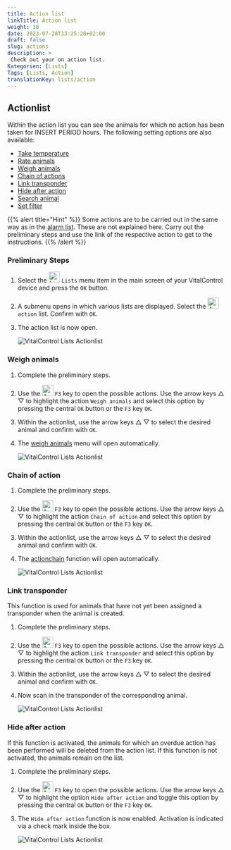 ```yaml
---
title: Action list
linkTitle: Action list
weight: 30
date: 2023-07-28T13:25:28+02:00
draft: false
slug: actions
description: >
 Check out your on action list.
Kategorien: [Lists]
Tags: [Lists, Action]
translationKey: lists/action
---
```

## Actionlist

Within the action list you can see the animals for which no action has been taken for INSERT PERIOD hours. The following setting options are also available:

- [Take temperature](../alarm/#take-temperature)
- [Rate animals](../alarm/#rate-animal)
- [Weigh animals](../actions/#weigh-animals)
- [Chain of actions](../actions/#chain-of-action)
- [Link transponder](../actions/#link-transponder)
- [Hide after action](../actions/#hide-after-action)
- [Search animal](../alarm/#search-animal)
- [Set filter](../alarm/#set-filter)

{{% alert title="Hint" %}}
Some actions are to be carried out in the same way as in the [alarm list](../alarm). These are not explained here. Carry out the preliminary steps and use the link of the respective action to get to the instructions.
{{% /alert %}}

### Preliminary Steps

1. Select the <img src="/icons/listen.svg" width="25" align="bottom" alt="Lists" />  `Lists` menu item in the main screen of your VitalControl device and press the `OK` button.

2. A submenu opens in which various lists are displayed. Select the  <img src="/icons/actionlist.svg" width="25" align="bottom" alt="Action" /> `action` list. Confirm with `OK`.

3. The action list is now open.

   ![VitalControl Lists Actionlist](../images/firststeps3.png "Preliminary Steps")

### Weigh animals

1. Complete the preliminary steps.

2. Use the <img src="/icons/animalhistorysettings.svg" width="25" align="bottom" alt="Actions" /> `F3` key to open the possible actions. Use the arrow keys △ ▽ to highlight the action `Weigh animals` and select this option by pressing the central `OK` button or the `F3` key `OK`.

3. Within the actionlist, use the arrow keys △ ▽ to select the desired animal and confirm with `OK`.

4. The [weigh animals](..) menu will open automatically.

   ![VitalControl Lists Actionlist](../images/weightanimals.png "Weigh animals")

### Chain of action

1. Complete the preliminary steps.

2. Use the <img src="/icons/animalhistorysettings.svg" width="25" align="bottom" alt="Actions" />  `F3` key to open the possible actions. Use the arrow keys △ ▽ to highlight the action `Chain of action` and select this option by pressing the central `OK` button or the `F3` key `OK`.

3. Within the actionlist, use the arrow keys △ ▽ to select the desired animal and confirm with `OK`.

4. The [actionchain](..) function will open automatically.

   ![VitalControl Lists Actionlist](../images/chainofaction.png "Chain of action")

### Link transponder

This function is used for animals that have not yet been assigned a transponder when the animal is created.

1. Complete the preliminary steps.

2. Use the <img src="/icons/animalhistorysettings.svg" width="25" align="bottom" alt="Actions" />  `F3` key to open the possible actions. Use the arrow keys △ ▽ to highlight the action `Link transponder` and select this option by pressing the central `OK` button or the `F3` key `OK`.

3. Within the actionlist, use the arrow keys △ ▽ to select the desired animal and confirm with `OK`.

4. Now scan in the transponder of the corresponding animal.

   ![VitalControl Lists Actionlist](../images/linktransponder.png "Link transponder")

### Hide after action

If this function is activated, the animals for which an overdue action has been performed will be deleted from the action list. If this function is not activated, the animals remain on the list.

1. Complete the preliminary steps.

2. Use the <img src="/icons/animalhistorysettings.svg" width="25" align="bottom" alt="Actions" />  `F3` key to open the possible actions. Use the arrow keys △ ▽ to highlight the option `Hide after action` and toggle this option by pressing the central `OK` button or the `F3` key `OK`.

3. The `Hide after action` function is now enabled. Activation is indicated via a check mark inside the box.

   ![VitalControl Lists Actionlist](../images/hideafteraction.png "Hide after action")
